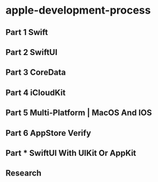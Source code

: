 # apple-development-process
## Part 1 Swift

## Part 2 SwiftUI

## Part 3 CoreData

## Part 4 iCloudKit

## Part 5 Multi-Platform | MacOS And IOS

## Part 6 AppStore Verify

## Part * SwiftUI With UIKit Or AppKit
## Research

